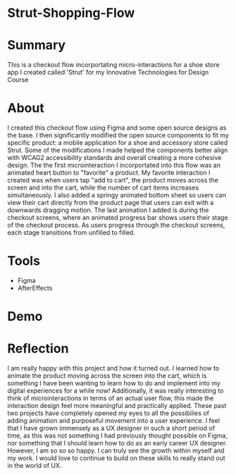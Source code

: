 # Strut-Shopping-Flow

# Summary
This is a checkout flow incorportating micro-interactions for a shoe store app I created called 'Strut' for my Innovative Technologies for Design Course

# About
I created this checkout flow using Figma and some open source designs as the base.  I then significantly modified the open source components to fit my specific product: a mobile application for a shoe and accessory store called Strut.  Some of the modifications I made helped the components better align with WCAG2 accessibility standards and overall creating a more cohesive design.  The the first microinteraction I incorportated into this flow was an animated heart button to "favorite" a product.  My favorite interaction I created was when users tap "add to cart", the product moves across the screen and into the cart, while the number of cart items increases simultaneously.  I also added a springy animated bottom sheet so users can view their cart directly from the product page that users can exit with a downwards dragging motion. The last animation I added is during the checkout screens, where an animated progress bar shows users their stage of the checkout process.  As users progress through the checkout screens, each stage transitions from unfilled to filled.

# Tools
- Figma
- AfterEffects

# Demo


# Reflection
I am really happy with this project and how it turned out.  I learned how to animate the product moving across the screen into the cart, which is something I have been wanting to learn how to do and implement into my digital experiences for a while now! Additionally, it was really interesting to think of microinteractions in terms of an actual user flow, this made the interaction design feel more meaningful and practically applied.  These past two projects have completely opened my eyes to all the possibilies of adding animation and purposeful movement into a user experience. I feel that I have grown immensely as a UX designer in such a short period of time, as this was not something I had previously thought possible on Figma, nor something that I should learn how to do as an early career UX designer.  However, I am so so so happy.  I can truly see the growth within myself and my work.  I would love to continue to build on these skills to really stand out in the world of UX.

